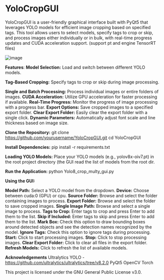 # YoloCropGUI

YoloCropGUI is a user-friendly graphical interface built with PyQt5 that leverages YOLO models for efficient image cropping based on specified tags. This tool allows users to select models, specify tags to crop or skip, and process images either individually or in bulk, with real-time progress updates and CUDA acceleration support. (support pt and engine TensorRT files)

![image](https://github.com/user-attachments/assets/a8da98bd-beda-4a91-963f-6c0e3f633f05)

**Features**:
**Model Selection:** Load and switch between different YOLO models.

**Tag-Based Cropping:** Specify tags to crop or skip during image processing.

**Single and Batch Processing:** Process individual images or entire folders of images.
**CUDA Acceleration:**  Utilize GPU acceleration for faster processing if available.
**Real-Time Progress:** Monitor the progress of image processing with a progress bar.
**Export Options:** Save cropped images to a specified export folder.
**Clear Export Folder:** Easily clear the export folder with a single click.
**Dynamic Parameters:** Automatically adjust font scale and line thickness based on image size.

**Clone the Repository:**
git clone https://github.com/yourusername/YoloCropGUI.git
cd YoloCropGUI

**Install Dependencies:**
pip install -r requirements.txt

**Loading YOLO Models:**
Place your YOLO models (e.g., yolov8x-oiv7.pt) in the root project directory (the GUI read the list of models from the root dir.

**Run the Application:**
python Yolo8_crop_multy_gui.py


**Using the GUI:**

**Model Path:** Select a YOLO model from the dropdown.
**Device:** Choose between cuda:0 (GPU) or cpu.
**Source Folder:** Browse and select the folder containing images to process.
**Export Folder:** Browse and select the folder to save cropped images.
**Single Image Path:** Browse and select a single image to process.
**Tags to Crop:** Enter tags to crop and press Enter to add them to the list.
**Skip if Included:** Enter tags to skip and press Enter to add them to the list.
**Mark Box:** Check this option to draw bounding boxes around detected objects and see the detection names recognized by the model.
**Ignore Tags:** Check this option to ignore tags during processing.
**Start:** Click to start processing images.
**Stop:** Click to stop processing images.
**Clear Export Folder:** Click to clear all files in the export folder.
**Refresh Models:** Click to refresh the list of available models.



**Acknowledgements**
Ultralytics YOLO - https://github.com/ultralytics/ultralytics/tree/v8.2.0
PyQt5
OpenCV
Torch




This project is licensed under the GNU General Public License v3.0. 



